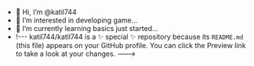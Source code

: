 - 👋 Hi, I’m @katil744
- 👀 I’m interested in developing game...
- 🌱 I’m currently learning basics just started...
- !---
katil744/katil744 is a ✨ special ✨ repository because its `README.md` (this file) appears on your GitHub profile.
You can click the Preview link to take a look at your changes.
--->
